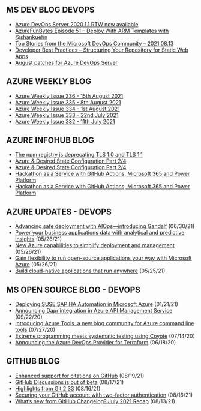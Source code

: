 ## MS DEV BLOG DEVOPS 

<!-- DEVBLOGDEVOPS:START -->
- [Azure DevOps Server 2020.1.1 RTW now available](https://devblogs.microsoft.com/devops/azure-devops-server-2020-1-1-rtw-now-available/)
- [AzureFunBytes Episode 51 – Deploy With ARM Templates with @shankuehn](https://devblogs.microsoft.com/devops/azurefunbytes-episode-51-deploy-with-arm-templates-with-shankuehn/)
- [Top Stories from the Microsoft DevOps Community – 2021.08.13](https://devblogs.microsoft.com/devops/top-stories-from-the-microsoft-devops-community-2021-08-13/)
- [Developer Best Practices – Structuring Your Repository for Static Web Apps](https://devblogs.microsoft.com/devops/developer-best-practices-structuring-your-repository-for-static-web-apps/)
- [August patches for Azure DevOps Server](https://devblogs.microsoft.com/devops/august-patches-for-azure-devops-server/)
<!-- DEVBLOGDEVOPS:END -->


## AZURE WEEKLY BLOG

<!-- AZUREWEEKLY:START -->
- [Azure Weekly Issue 336 - 15th August 2021](https://azureweekly.info/issue-336.html)
- [Azure Weekly Issue 335 - 8th August 2021](https://azureweekly.info/issue-335.html)
- [Azure Weekly Issue 334 - 1st August 2021](https://azureweekly.info/issue-334.html)
- [Azure Weekly Issue 333 - 22nd July 2021](https://azureweekly.info/issue-333.html)
- [Azure Weekly Issue 332 - 11th July 2021](https://azureweekly.info/issue-332.html)
<!-- AZUREWEEKLY:END -->

## AZURE INFOHUB BLOG 

<!-- AZUREINFOHUB:START -->
- [The npm registry is deprecating TLS 1.0 and TLS 1.1](https://github.blog/2021-08-23-npm-registry-deprecating-tls-1-0-tls-1-1/)
- [Azure & Desired State Configuration Part 2/4](https://techcommunity.microsoft.com/t5/core-infrastructure-and-security/azure-amp-desired-state-configuration-part-2-4/ba-p/2609036)
- [Azure & Desired State Configuration Part 2/4](https://techcommunity.microsoft.com/t5/core-infrastructure-and-security/azure-amp-desired-state-configuration-part-2-4/ba-p/2609036)
- [Hackathon as a Service with GitHub Actions, Microsoft 365 and Power Platform](https://techcommunity.microsoft.com/t5/azure-developer-community-blog/hackathon-as-a-service-with-github-actions-microsoft-365-and/ba-p/2671063)
- [Hackathon as a Service with GitHub Actions, Microsoft 365 and Power Platform](https://techcommunity.microsoft.com/t5/azure-developer-community-blog/hackathon-as-a-service-with-github-actions-microsoft-365-and/ba-p/2671063)
<!-- AZUREINFOHUB:END -->


## AZURE UPDATES - DEVOPS 

<!-- AZUREUPDATES:START -->

 - [Advancing safe deployment with AIOps—introducing Gandalf](https://azure.microsoft.com/blog/advancing-safe-deployment-with-aiops-introducing-gandalf/) (06/30/21)
 - [Power your business applications data with analytical and predictive insights](https://azure.microsoft.com/blog/power-your-business-applications-data-with-analytical-and-predictive-insights/) (05/26/21)
 - [New Azure capabilities to simplify deployment and management](https://azure.microsoft.com/blog/new-azure-capabilities-to-simplify-deployment-and-management/) (05/26/21)
 - [Gain flexibility to run open-source applications your way with Microsoft Azure](https://azure.microsoft.com/blog/gain-flexibility-to-run-open-source-applications-your-way-with-microsoft-azure/) (05/26/21)
 - [Build cloud-native applications that run anywhere](https://azure.microsoft.com/blog/build-cloudnative-applications-that-run-anywhere/) (05/25/21)
<!-- AZUREUPDATES:END -->


## MS OPEN SOURCE BLOG - DEVOPS 

<!-- MSOPENSOURCEBLOG:START -->

 - [Deploying SUSE SAP HA Automation in Microsoft Azure](https://cloudblogs.microsoft.com/opensource/2021/01/21/deploying-suse-sap-ha-automation-in-microsoft-azure/) (01/21/21)
 - [Announcing Dapr integration in Azure API Management Service](https://cloudblogs.microsoft.com/opensource/2020/09/22/announcing-dapr-integration-azure-api-management-service-apim/) (09/22/20)
 - [Introducing Azure Tools, a new blog community for Azure command line tools](https://cloudblogs.microsoft.com/opensource/2020/07/27/introducing-azure-tools-new-tech-community-blog/) (07/27/20)
 - [Extreme programming meets systematic testing using Coyote](https://cloudblogs.microsoft.com/opensource/2020/07/14/extreme-programming-meets-systematic-testing-using-coyote/) (07/14/20)
 - [Announcing the Azure DevOps Provider for Terraform](https://cloudblogs.microsoft.com/opensource/2020/06/18/announcing-hashicorp-terraform-azure-devops-provider-release/) (06/18/20)
<!-- MSOPENSOURCEBLOG:END -->


## GITHUB BLOG


<!-- GITHUB:START -->

 - [Enhanced support for citations on GitHub](https://github.blog/2021-08-19-enhanced-support-citations-github/) (08/19/21)
 - [GitHub Discussions is out of beta](https://github.blog/2021-08-17-github-discussions-out-of-beta/) (08/17/21)
 - [Highlights from Git 2.33](https://github.blog/2021-08-16-highlights-from-git-2-33/) (08/16/21)
 - [Securing your GitHub account with two-factor authentication](https://github.blog/2021-08-16-securing-your-github-account-two-factor-authentication/) (08/16/21)
 - [What’s new from GitHub Changelog? July 2021 Recap](https://github.blog/2021-08-12-whats-new-from-github-changelog-july-2021-recap/) (08/13/21)
<!-- GITHUB:END -->

